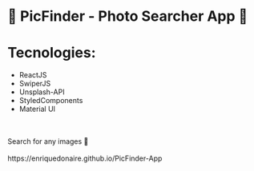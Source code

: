 # 📸 PicFinder - Photo Searcher App 📸

# Tecnologies: 

- ReactJS <br/>
- SwiperJS <br/>
- Unsplash-API <br/>
- StyledComponents <br/>
- Material UI <br/>

<br/>
<br/>
Search for any images 📸
<br/>
<br/>
https://enriquedonaire.github.io/PicFinder-App

